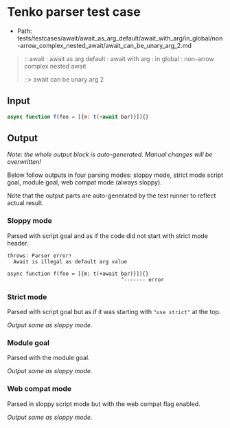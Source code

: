 # Tenko parser test case

- Path: tests/testcases/await/await_as_arg_default/await_with_arg/in_global/non-arrow_complex_nested_await/await_can_be_unary_arg_2.md

> :: await : await as arg default : await with arg : in global : non-arrow complex nested await
>
> ::> await can be unary arg 2

## Input

`````js
async function f(foo = [{m: t(+await bar)}]){}
`````

## Output

_Note: the whole output block is auto-generated. Manual changes will be overwritten!_

Below follow outputs in four parsing modes: sloppy mode, strict mode script goal, module goal, web compat mode (always sloppy).

Note that the output parts are auto-generated by the test runner to reflect actual result.

### Sloppy mode

Parsed with script goal and as if the code did not start with strict mode header.

`````
throws: Parser error!
  Await is illegal as default arg value

async function f(foo = [{m: t(+await bar)}]){}
                                     ^------- error
`````

### Strict mode

Parsed with script goal but as if it was starting with `"use strict"` at the top.

_Output same as sloppy mode._

### Module goal

Parsed with the module goal.

_Output same as sloppy mode._

### Web compat mode

Parsed in sloppy script mode but with the web compat flag enabled.

_Output same as sloppy mode._
